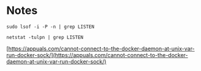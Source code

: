 # Notes



```text
sudo lsof -i -P -n | grep LISTEN

netstat -tulpn | grep LISTEN
```

[https://appuals.com/cannot-connect-to-the-docker-daemon-at-unix-var-run-docker-sock/](https://appuals.com/cannot-connect-to-the-docker-daemon-at-unix-var-run-docker-sock/)

